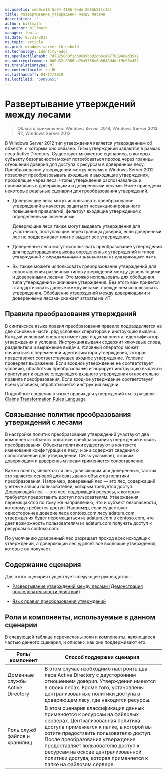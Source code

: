 ```yaml
---
ms.assetid: ceb9ce18-5a94-4166-9edd-2685b81fc15f
title: Развертывание утверждений между лесами
description: ''
author: billmath
ms.author: billmath
manager: femila
ms.date: 05/31/2017
ms.topic: article
ms.prod: windows-server-threshold
ms.technology: identity-adds
ms.openlocfilehash: 7d78258d8f1db9889b6d2db8c497780940ed35a1
ms.sourcegitcommit: 0d0b32c8986ba7db9536e0b8648d4ddf9b03e452
ms.translationtype: MT
ms.contentlocale: ru-RU
ms.lasthandoff: 04/17/2019
ms.locfileid: "59890655"
---
```

# <a name="deploy-claims-across-forests"></a>Развертывание утверждений между лесами

>Область применения. Windows Server 2016, Windows Server 2012 R2, Windows Server 2012

В Windows Server 2012 тип утверждения является утверждением об объекте, с которым оно связано. Типы утверждений задаются в рамках леса Active Directory. Существует множество сценариев, в которых субъекту безопасности может потребоваться проход через границы отношений доверия для доступа к ресурсам в доверенном лесу. Преобразование утверждений между лесами в Windows Server 2012 позволяет преобразовывать входящие и выходящие утверждения, проходящие через леса, чтобы утверждения распознавались и принимались в доверяющими и доверенными лесами. Ниже приведены некоторые реальные сценарии для преобразования утверждений.  
  
-   Доверяющие леса могут использовать преобразование утверждений в качестве защиты от несанкционированного повышения привилегий, фильтруя входящие утверждения с определенными значениями.  
  
    Доверяющие леса также могут выдавать утверждения для участников, поступающие через границы доверия, если доверенный лес не поддерживает или не выдает все утверждения.  
  
-   Доверенные леса могут использовать преобразование утверждений для предотвращения выхода определенных утверждений и типов утверждений с определенными значениями из доверяющего леса.  
  
-   Вы также можете использовать преобразование утверждений для сопоставления различных типов утверждений между доверяющими и доверенными лесами. Это можно использовать для обобщения типа утверждения и значение утверждения. Без этого вам придется стандартизовать данные между лесами, прежде чем использовать утверждения. Обобщение утверждений между доверяющими и доверенными лесами снижает затраты на ИТ.  
  
## <a name="claim-transformation-rules"></a>Правила преобразования утверждений  
В синтаксисе языка правил преобразования правило подразделяется на две основные части: ряд условных операторов и инструкцию выдачи. Каждый условный оператор имеет два подкомпонента: идентификатор утверждения и условие. Инструкция выдачи содержит ключевые слова, разделители и выражение выдачи. Условный оператор может начинаться с переменной идентификатора утверждения, которая представляет соответствующее входное утверждение. Условие проверяет выражение. Если входное утверждение не соответствует условию, обработчик преобразования игнорирует инструкцию выдачи и приступает к оценке следующего входного утверждения относительно правила преобразования. Если входное утверждение соответствует всем условиям, обрабатывается инструкция выдачи.  
  
Подробные сведения о языке правил для утверждений см. в разделе [Claims Transformation Rules Language](Claims-Transformation-Rules-Language.md).  
  
## <a name="linking-claim-transformation-policies-to-forests"></a>Связывание политик преобразования утверждений с лесами  
В настройке политик преобразования утверждений участвуют два компонента: объекты политики преобразования утверждений и связь преобразования. Объекты политики существуют в контексте именования конфигурации в лесу, и они содержат сведения о сопоставлении для утверждений. Связь указывает, к каким доверяющим и доверенным лесам применяется сопоставление.  
  
Важно понять, является ли лес доверяющим или доверенным, так как это является основой для связывания объектов политики преобразования. Например, доверенный лес — это лес, содержащий учетные записи пользователей, которым требуется доступ. Доверяющий лес — это лес, содержащий ресурсы, к которым требуется предоставить доступ пользователям. Утверждения перемещаются по тому же направлению, что и субъект безопасности, которому требуется доступ. Например, если существует одностороннее доверие леса contoso.com лесу adatum.com, утверждения будет перемещаться из adatum.com в contoso.com, что дает возможность пользователям из adatum.com получать доступ к ресурсам в contoso.com.  
  
По умолчанию доверенный лес разрешает проход всех исходящих утверждений, а доверяющий лес удаляет все входящие утверждения, которые он получает.  
  
## <a name="in-this-scenario"></a>Содержание сценария  
Для этого сценария существует следующее руководство:  
  
-   [Развертывание утверждений между лесами &#40;Демонстрация последовательности действий&#41;](Deploy-Claims-Across-Forests--Demonstration-Steps-.md)  
  
-   [Язык правил преобразования утверждений](Claims-Transformation-Rules-Language.md)  
  
## <a name="BKMK_NEW"></a>Роли и компоненты, используемые в данном сценарии  
В следующей таблице перечислены роли и компоненты, являющиеся частью данного сценария, и описано, как они поддерживают его.  
  
|Роль/компонент|Способ поддержки сценария|  
|-----------------|---------------------------------|  
|Доменные службы Active Directory|В этом случае необходимо настроить два леса Active Directory с двусторонним отношением доверия. Утверждения имеются в обоих лесах. Кроме того, установлены централизованные политики доступа в доверяющем лесу, где находятся ресурсы.|  
|Роль служб файлов и хранилищ|В этом сценарии классификация данных применяется к ресурсам на файловых серверах. Централизованная политика доступа применяется к папке, в которой вы хотите предоставить пользователю доступ. После преобразования утверждение предоставляет пользователю доступ к ресурсам на основе централизованной политики доступа, которая применяется к папке на файловом сервере.|  
  


